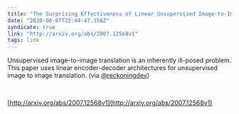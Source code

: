 ```yaml
---
title: "The Surprising Effectiveness of Linear Unsupervised Image-to-Image Translation"
date: "2020-08-07T22:44:47.356Z"
syndicate: true
link: "http://arxiv.org/abs/2007.12568v1"
tags: link
---
```


Unsupervised image-to-image translation is an inherently ill-posed problem. This paper uses linear encoder-decoder architectures for unsupervised image to image translation. (via [@reckoningdev](https://twitter.com/reckoningdev))

<br/>

[http://arxiv.org/abs/2007.12568v1](http://arxiv.org/abs/2007.12568v1)
